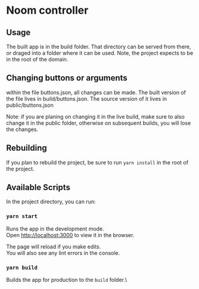 # Noom controller 

## Usage 
The built app is in the build folder. That directory can be served from there, or draged into a folder where it can be used. Note, the project expects to be in the root of the domain. 

## Changing buttons or arguments 
within the file buttons.json, all changes can be made. The built version of the file lives in build/buttons.json. The source version of it lives in public/buttons.json

Note: if you are planing on changing it in the live build, make sure to also change it in the public folder, otherwise on subsequent builds, you will lose the changes. 


## Rebuilding 
If you plan to rebuild the project, be sure to run `yarn install` in the root of the project. 

## Available Scripts

In the project directory, you can run:

### `yarn start`

Runs the app in the development mode.\
Open [http://localhost:3000](http://localhost:3000) to view it in the browser.

The page will reload if you make edits.\
You will also see any lint errors in the console.

### `yarn build`

Builds the app for production to the `build` folder.\

